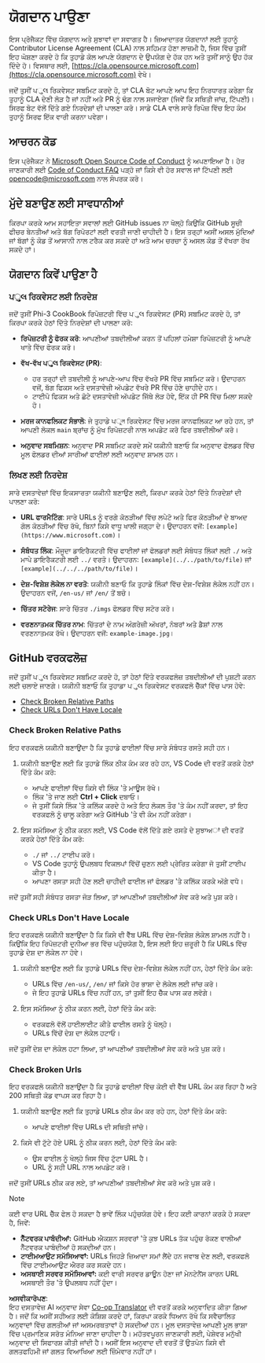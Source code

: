<!--
CO_OP_TRANSLATOR_METADATA:
{
  "original_hash": "90d0d072cf26ccc1f271a580d3e45d70",
  "translation_date": "2025-07-09T18:17:23+00:00",
  "source_file": "CONTRIBUTING.md",
  "language_code": "pa"
}
-->
# ਯੋਗਦਾਨ ਪਾਉਣਾ

ਇਸ ਪ੍ਰੋਜੈਕਟ ਵਿੱਚ ਯੋਗਦਾਨ ਅਤੇ ਸੁਝਾਵਾਂ ਦਾ ਸਵਾਗਤ ਹੈ। ਜ਼ਿਆਦਾਤਰ ਯੋਗਦਾਨਾਂ ਲਈ ਤੁਹਾਨੂੰ Contributor License Agreement (CLA) ਨਾਲ ਸਹਿਮਤ ਹੋਣਾ ਲਾਜ਼ਮੀ ਹੈ, ਜਿਸ ਵਿੱਚ ਤੁਸੀਂ ਇਹ ਘੋਸ਼ਣਾ ਕਰਦੇ ਹੋ ਕਿ ਤੁਹਾਡੇ ਕੋਲ ਆਪਣੇ ਯੋਗਦਾਨ ਦੇ ਉਪਯੋਗ ਦੇ ਹੱਕ ਹਨ ਅਤੇ ਤੁਸੀਂ ਸਾਨੂੰ ਉਹ ਹੱਕ ਦਿੰਦੇ ਹੋ। ਵਿਸਥਾਰ ਲਈ, [https://cla.opensource.microsoft.com](https://cla.opensource.microsoft.com) ਵੇਖੋ।

ਜਦੋਂ ਤੁਸੀਂ ਪુલ ਰਿਕਵੇਸਟ ਸਬਮਿਟ ਕਰਦੇ ਹੋ, ਤਾਂ CLA ਬੋਟ ਆਪਣੇ ਆਪ ਇਹ ਨਿਰਧਾਰਤ ਕਰੇਗਾ ਕਿ ਤੁਹਾਨੂੰ CLA ਦੇਣੀ ਲੋੜ ਹੈ ਜਾਂ ਨਹੀਂ ਅਤੇ PR ਨੂੰ ਢੰਗ ਨਾਲ ਸਜਾਏਗਾ (ਜਿਵੇਂ ਕਿ ਸਥਿਤੀ ਜਾਂਚ, ਟਿੱਪਣੀ)। ਸਿਰਫ ਬੋਟ ਵੱਲੋਂ ਦਿੱਤੇ ਗਏ ਨਿਰਦੇਸ਼ਾਂ ਦੀ ਪਾਲਣਾ ਕਰੋ। ਸਾਡੇ CLA ਵਾਲੇ ਸਾਰੇ ਰਿਪੋਜ਼ ਵਿੱਚ ਇਹ ਕੰਮ ਤੁਹਾਨੂੰ ਸਿਰਫ ਇੱਕ ਵਾਰੀ ਕਰਨਾ ਪਵੇਗਾ।

## ਆਚਰਨ ਕੋਡ

ਇਸ ਪ੍ਰੋਜੈਕਟ ਨੇ [Microsoft Open Source Code of Conduct](https://opensource.microsoft.com/codeofconduct/) ਨੂੰ ਅਪਣਾਇਆ ਹੈ। ਹੋਰ ਜਾਣਕਾਰੀ ਲਈ [Code of Conduct FAQ](https://opensource.microsoft.com/codeofconduct/faq/) ਪੜ੍ਹੋ ਜਾਂ ਕਿਸੇ ਵੀ ਹੋਰ ਸਵਾਲ ਜਾਂ ਟਿੱਪਣੀ ਲਈ [opencode@microsoft.com](mailto:opencode@microsoft.com) ਨਾਲ ਸੰਪਰਕ ਕਰੋ।

## ਮੁੱਦੇ ਬਣਾਉਣ ਲਈ ਸਾਵਧਾਨੀਆਂ

ਕਿਰਪਾ ਕਰਕੇ ਆਮ ਸਹਾਇਤਾ ਸਵਾਲਾਂ ਲਈ GitHub issues ਨਾ ਖੋਲ੍ਹੋ ਕਿਉਂਕਿ GitHub ਸੂਚੀ ਫੀਚਰ ਬੇਨਤੀਆਂ ਅਤੇ ਬੱਗ ਰਿਪੋਰਟਾਂ ਲਈ ਵਰਤੀ ਜਾਣੀ ਚਾਹੀਦੀ ਹੈ। ਇਸ ਤਰ੍ਹਾਂ ਅਸੀਂ ਅਸਲ ਮੁੱਦਿਆਂ ਜਾਂ ਬੱਗਾਂ ਨੂੰ ਕੋਡ ਤੋਂ ਆਸਾਨੀ ਨਾਲ ਟਰੈਕ ਕਰ ਸਕਦੇ ਹਾਂ ਅਤੇ ਆਮ ਚਰਚਾ ਨੂੰ ਅਸਲ ਕੋਡ ਤੋਂ ਵੱਖਰਾ ਰੱਖ ਸਕਦੇ ਹਾਂ।

## ਯੋਗਦਾਨ ਕਿਵੇਂ ਪਾਉਣਾ ਹੈ

### ਪુલ ਰਿਕਵੇਸਟ ਲਈ ਨਿਰਦੇਸ਼

ਜਦੋਂ ਤੁਸੀਂ Phi-3 CookBook ਰਿਪੋਜ਼ਟਰੀ ਵਿੱਚ ਪુલ ਰਿਕਵੇਸਟ (PR) ਸਬਮਿਟ ਕਰਦੇ ਹੋ, ਤਾਂ ਕਿਰਪਾ ਕਰਕੇ ਹੇਠਾਂ ਦਿੱਤੇ ਨਿਰਦੇਸ਼ਾਂ ਦੀ ਪਾਲਣਾ ਕਰੋ:

- **ਰਿਪੋਜ਼ਟਰੀ ਨੂੰ ਫੋਰਕ ਕਰੋ**: ਆਪਣੀਆਂ ਤਬਦੀਲੀਆਂ ਕਰਨ ਤੋਂ ਪਹਿਲਾਂ ਹਮੇਸ਼ਾ ਰਿਪੋਜ਼ਟਰੀ ਨੂੰ ਆਪਣੇ ਖਾਤੇ ਵਿੱਚ ਫੋਰਕ ਕਰੋ।

- **ਵੱਖ-ਵੱਖ ਪુલ ਰਿਕਵੇਸਟ (PR)**:
  - ਹਰ ਤਰ੍ਹਾਂ ਦੀ ਤਬਦੀਲੀ ਨੂੰ ਆਪਣੇ-ਆਪ ਵਿੱਚ ਵੱਖਰੇ PR ਵਿੱਚ ਸਬਮਿਟ ਕਰੋ। ਉਦਾਹਰਨ ਵਜੋਂ, ਬੱਗ ਫਿਕਸ ਅਤੇ ਦਸਤਾਵੇਜ਼ੀ ਅੱਪਡੇਟ ਵੱਖਰੇ PR ਵਿੱਚ ਹੋਣੇ ਚਾਹੀਦੇ ਹਨ।
  - ਟਾਈਪੋ ਫਿਕਸ ਅਤੇ ਛੋਟੇ ਦਸਤਾਵੇਜ਼ੀ ਅੱਪਡੇਟ ਜਿੱਥੇ ਲੋੜ ਹੋਵੇ, ਇੱਕ ਹੀ PR ਵਿੱਚ ਮਿਲਾ ਸਕਦੇ ਹੋ।

- **ਮਰਜ ਕਾਨਫਲਿਕਟ ਸੰਭਾਲੋ**: ਜੇ ਤੁਹਾਡੇ ਪুল ਰਿਕਵੇਸਟ ਵਿੱਚ ਮਰਜ ਕਾਨਫਲਿਕਟ ਆ ਰਹੇ ਹਨ, ਤਾਂ ਆਪਣੀ ਲੋਕਲ `main` ਬ੍ਰਾਂਚ ਨੂੰ ਮੁੱਖ ਰਿਪੋਜ਼ਟਰੀ ਨਾਲ ਅਪਡੇਟ ਕਰੋ ਫਿਰ ਤਬਦੀਲੀਆਂ ਕਰੋ।

- **ਅਨੁਵਾਦ ਸਬਮਿਸ਼ਨ**: ਅਨੁਵਾਦ PR ਸਬਮਿਟ ਕਰਦੇ ਸਮੇਂ ਯਕੀਨੀ ਬਣਾਓ ਕਿ ਅਨੁਵਾਦ ਫੋਲਡਰ ਵਿੱਚ ਮੂਲ ਫੋਲਡਰ ਦੀਆਂ ਸਾਰੀਆਂ ਫਾਈਲਾਂ ਲਈ ਅਨੁਵਾਦ ਸ਼ਾਮਲ ਹਨ।

### ਲਿਖਣ ਲਈ ਨਿਰਦੇਸ਼

ਸਾਰੇ ਦਸਤਾਵੇਜ਼ਾਂ ਵਿੱਚ ਇਕਸਾਰਤਾ ਯਕੀਨੀ ਬਣਾਉਣ ਲਈ, ਕਿਰਪਾ ਕਰਕੇ ਹੇਠਾਂ ਦਿੱਤੇ ਨਿਰਦੇਸ਼ਾਂ ਦੀ ਪਾਲਣਾ ਕਰੋ:

- **URL ਫਾਰਮੈਟਿੰਗ**: ਸਾਰੇ URLs ਨੂੰ ਵਰਗੇ ਕੋਠੜੀਆਂ ਵਿੱਚ ਲਪੇਟੋ ਅਤੇ ਫਿਰ ਕੋਠੜੀਆਂ ਦੇ ਬਾਅਦ ਗੋਲ ਕੋਠੜੀਆਂ ਵਿੱਚ ਰੱਖੋ, ਬਿਨਾਂ ਕਿਸੇ ਵਾਧੂ ਖਾਲੀ ਜਗ੍ਹਾ ਦੇ। ਉਦਾਹਰਨ ਵਜੋਂ: `[example](https://www.microsoft.com)`।

- **ਸੰਬੰਧਤ ਲਿੰਕ**: ਮੌਜੂਦਾ ਡਾਇਰੈਕਟਰੀ ਵਿੱਚ ਫਾਈਲਾਂ ਜਾਂ ਫੋਲਡਰਾਂ ਲਈ ਸੰਬੰਧਤ ਲਿੰਕਾਂ ਲਈ `./` ਅਤੇ ਮਾਪੇ ਡਾਇਰੈਕਟਰੀ ਲਈ `../` ਵਰਤੋ। ਉਦਾਹਰਨ: `[example](../../path/to/file)` ਜਾਂ `[example](../../../path/to/file)`।

- **ਦੇਸ਼-ਵਿਸ਼ੇਸ਼ ਲੋਕੇਲ ਨਾ ਵਰਤੋ**: ਯਕੀਨੀ ਬਣਾਓ ਕਿ ਤੁਹਾਡੇ ਲਿੰਕਾਂ ਵਿੱਚ ਦੇਸ਼-ਵਿਸ਼ੇਸ਼ ਲੋਕੇਲ ਨਹੀਂ ਹਨ। ਉਦਾਹਰਨ ਵਜੋਂ, `/en-us/` ਜਾਂ `/en/` ਤੋਂ ਬਚੋ।

- **ਚਿੱਤਰ ਸਟੋਰੇਜ**: ਸਾਰੇ ਚਿੱਤਰ `./imgs` ਫੋਲਡਰ ਵਿੱਚ ਸਟੋਰ ਕਰੋ।

- **ਵਰਣਨਾਤਮਕ ਚਿੱਤਰ ਨਾਮ**: ਚਿੱਤਰਾਂ ਦੇ ਨਾਮ ਅੰਗਰੇਜ਼ੀ ਅੱਖਰਾਂ, ਨੰਬਰਾਂ ਅਤੇ ਡੈਸ਼ਾਂ ਨਾਲ ਵਰਣਨਾਤਮਕ ਰੱਖੋ। ਉਦਾਹਰਨ ਵਜੋਂ: `example-image.jpg`।

## GitHub ਵਰਕਫਲੋਜ਼

ਜਦੋਂ ਤੁਸੀਂ ਪુલ ਰਿਕਵੇਸਟ ਸਬਮਿਟ ਕਰਦੇ ਹੋ, ਤਾਂ ਹੇਠਾਂ ਦਿੱਤੇ ਵਰਕਫਲੋਜ਼ ਤਬਦੀਲੀਆਂ ਦੀ ਪੁਸ਼ਟੀ ਕਰਨ ਲਈ ਚਲਾਏ ਜਾਣਗੇ। ਯਕੀਨੀ ਬਣਾਓ ਕਿ ਤੁਹਾਡਾ ਪુલ ਰਿਕਵੇਸਟ ਵਰਕਫਲੋ ਚੈੱਕਾਂ ਵਿੱਚ ਪਾਸ ਹੋਵੇ:

- [Check Broken Relative Paths](../..)
- [Check URLs Don't Have Locale](../..)

### Check Broken Relative Paths

ਇਹ ਵਰਕਫਲੋ ਯਕੀਨੀ ਬਣਾਉਂਦਾ ਹੈ ਕਿ ਤੁਹਾਡੇ ਫਾਈਲਾਂ ਵਿੱਚ ਸਾਰੇ ਸੰਬੰਧਤ ਰਸਤੇ ਸਹੀ ਹਨ।

1. ਯਕੀਨੀ ਬਣਾਉਣ ਲਈ ਕਿ ਤੁਹਾਡੇ ਲਿੰਕ ਠੀਕ ਕੰਮ ਕਰ ਰਹੇ ਹਨ, VS Code ਦੀ ਵਰਤੋਂ ਕਰਕੇ ਹੇਠਾਂ ਦਿੱਤੇ ਕੰਮ ਕਰੋ:
    - ਆਪਣੇ ਫਾਈਲਾਂ ਵਿੱਚ ਕਿਸੇ ਵੀ ਲਿੰਕ 'ਤੇ ਮਾਊਸ ਰੱਖੋ।
    - ਲਿੰਕ 'ਤੇ ਜਾਣ ਲਈ **Ctrl + Click** ਦਬਾਓ।
    - ਜੇ ਤੁਸੀਂ ਕਿਸੇ ਲਿੰਕ 'ਤੇ ਕਲਿੱਕ ਕਰਦੇ ਹੋ ਅਤੇ ਇਹ ਲੋਕਲ ਤੌਰ 'ਤੇ ਕੰਮ ਨਹੀਂ ਕਰਦਾ, ਤਾਂ ਇਹ ਵਰਕਫਲੋ ਨੂੰ ਚਾਲੂ ਕਰੇਗਾ ਅਤੇ GitHub 'ਤੇ ਵੀ ਕੰਮ ਨਹੀਂ ਕਰੇਗਾ।

1. ਇਸ ਸਮੱਸਿਆ ਨੂੰ ਠੀਕ ਕਰਨ ਲਈ, VS Code ਵੱਲੋਂ ਦਿੱਤੇ ਗਏ ਰਸਤੇ ਦੇ ਸੁਝਾਅਾਂ ਦੀ ਵਰਤੋਂ ਕਰਕੇ ਹੇਠਾਂ ਦਿੱਤੇ ਕੰਮ ਕਰੋ:
    - `./` ਜਾਂ `../` ਟਾਈਪ ਕਰੋ।
    - VS Code ਤੁਹਾਨੂੰ ਉਪਲਬਧ ਵਿਕਲਪਾਂ ਵਿੱਚੋਂ ਚੁਣਨ ਲਈ ਪ੍ਰੇਰਿਤ ਕਰੇਗਾ ਜੋ ਤੁਸੀਂ ਟਾਈਪ ਕੀਤਾ ਹੈ।
    - ਆਪਣਾ ਰਸਤਾ ਸਹੀ ਹੋਣ ਲਈ ਚਾਹੀਦੀ ਫਾਈਲ ਜਾਂ ਫੋਲਡਰ 'ਤੇ ਕਲਿੱਕ ਕਰਕੇ ਅੱਗੇ ਵਧੋ।

ਜਦੋਂ ਤੁਸੀਂ ਸਹੀ ਸੰਬੰਧਤ ਰਸਤਾ ਜੋੜ ਲਿਆ, ਤਾਂ ਆਪਣੀਆਂ ਤਬਦੀਲੀਆਂ ਸੇਵ ਕਰੋ ਅਤੇ ਪੁਸ਼ ਕਰੋ।

### Check URLs Don't Have Locale

ਇਹ ਵਰਕਫਲੋ ਯਕੀਨੀ ਬਣਾਉਂਦਾ ਹੈ ਕਿ ਕਿਸੇ ਵੀ ਵੈੱਬ URL ਵਿੱਚ ਦੇਸ਼-ਵਿਸ਼ੇਸ਼ ਲੋਕੇਲ ਸ਼ਾਮਲ ਨਹੀਂ ਹੈ। ਕਿਉਂਕਿ ਇਹ ਰਿਪੋਜ਼ਟਰੀ ਦੁਨੀਆ ਭਰ ਵਿੱਚ ਪਹੁੰਚਯੋਗ ਹੈ, ਇਸ ਲਈ ਇਹ ਜ਼ਰੂਰੀ ਹੈ ਕਿ URLs ਵਿੱਚ ਤੁਹਾਡੇ ਦੇਸ਼ ਦਾ ਲੋਕੇਲ ਨਾ ਹੋਵੇ।

1. ਯਕੀਨੀ ਬਣਾਉਣ ਲਈ ਕਿ ਤੁਹਾਡੇ URLs ਵਿੱਚ ਦੇਸ਼-ਵਿਸ਼ੇਸ਼ ਲੋਕੇਲ ਨਹੀਂ ਹਨ, ਹੇਠਾਂ ਦਿੱਤੇ ਕੰਮ ਕਰੋ:

    - URLs ਵਿੱਚ `/en-us/`, `/en/` ਜਾਂ ਕਿਸੇ ਹੋਰ ਭਾਸ਼ਾ ਦੇ ਲੋਕੇਲ ਲਈ ਜਾਂਚ ਕਰੋ।
    - ਜੇ ਇਹ ਤੁਹਾਡੇ URLs ਵਿੱਚ ਨਹੀਂ ਹਨ, ਤਾਂ ਤੁਸੀਂ ਇਹ ਚੈੱਕ ਪਾਸ ਕਰ ਲਵੋਗੇ।

1. ਇਸ ਸਮੱਸਿਆ ਨੂੰ ਠੀਕ ਕਰਨ ਲਈ, ਹੇਠਾਂ ਦਿੱਤੇ ਕੰਮ ਕਰੋ:
    - ਵਰਕਫਲੋ ਵੱਲੋਂ ਹਾਈਲਾਈਟ ਕੀਤੇ ਫਾਈਲ ਰਸਤੇ ਨੂੰ ਖੋਲ੍ਹੋ।
    - URLs ਵਿੱਚੋਂ ਦੇਸ਼ ਦਾ ਲੋਕੇਲ ਹਟਾਓ।

ਜਦੋਂ ਤੁਸੀਂ ਦੇਸ਼ ਦਾ ਲੋਕੇਲ ਹਟਾ ਲਿਆ, ਤਾਂ ਆਪਣੀਆਂ ਤਬਦੀਲੀਆਂ ਸੇਵ ਕਰੋ ਅਤੇ ਪੁਸ਼ ਕਰੋ।

### Check Broken Urls

ਇਹ ਵਰਕਫਲੋ ਯਕੀਨੀ ਬਣਾਉਂਦਾ ਹੈ ਕਿ ਤੁਹਾਡੇ ਫਾਈਲਾਂ ਵਿੱਚ ਕੋਈ ਵੀ ਵੈੱਬ URL ਕੰਮ ਕਰ ਰਿਹਾ ਹੈ ਅਤੇ 200 ਸਥਿਤੀ ਕੋਡ ਵਾਪਸ ਕਰ ਰਿਹਾ ਹੈ।

1. ਯਕੀਨੀ ਬਣਾਉਣ ਲਈ ਕਿ ਤੁਹਾਡੇ URLs ਠੀਕ ਕੰਮ ਕਰ ਰਹੇ ਹਨ, ਹੇਠਾਂ ਦਿੱਤੇ ਕੰਮ ਕਰੋ:
    - ਆਪਣੇ ਫਾਈਲਾਂ ਵਿੱਚ URLs ਦੀ ਸਥਿਤੀ ਜਾਂਚੋ।

2. ਕਿਸੇ ਵੀ ਟੁੱਟੇ ਹੋਏ URL ਨੂੰ ਠੀਕ ਕਰਨ ਲਈ, ਹੇਠਾਂ ਦਿੱਤੇ ਕੰਮ ਕਰੋ:
    - ਉਸ ਫਾਈਲ ਨੂੰ ਖੋਲ੍ਹੋ ਜਿਸ ਵਿੱਚ ਟੁੱਟਾ URL ਹੈ।
    - URL ਨੂੰ ਸਹੀ URL ਨਾਲ ਅਪਡੇਟ ਕਰੋ।

ਜਦੋਂ ਤੁਸੀਂ URLs ਠੀਕ ਕਰ ਲਏ, ਤਾਂ ਆਪਣੀਆਂ ਤਬਦੀਲੀਆਂ ਸੇਵ ਕਰੋ ਅਤੇ ਪੁਸ਼ ਕਰੋ।

> [!NOTE]
>
> ਕਈ ਵਾਰ URL ਚੈੱਕ ਫੇਲ ਹੋ ਸਕਦਾ ਹੈ ਭਾਵੇਂ ਲਿੰਕ ਪਹੁੰਚਯੋਗ ਹੋਵੇ। ਇਹ ਕਈ ਕਾਰਨਾਂ ਕਰਕੇ ਹੋ ਸਕਦਾ ਹੈ, ਜਿਵੇਂ:
>
> - **ਨੈੱਟਵਰਕ ਪਾਬੰਦੀਆਂ:** GitHub ਐਕਸ਼ਨ ਸਰਵਰਾਂ 'ਤੇ ਕੁਝ URLs ਤੱਕ ਪਹੁੰਚ ਰੋਕਣ ਵਾਲੀਆਂ ਨੈੱਟਵਰਕ ਪਾਬੰਦੀਆਂ ਹੋ ਸਕਦੀਆਂ ਹਨ।
> - **ਟਾਈਮਆਉਟ ਸਮੱਸਿਆਵਾਂ:** URLs ਜਿਹੜੇ ਜ਼ਿਆਦਾ ਸਮਾਂ ਲੈਂਦੇ ਹਨ ਜਵਾਬ ਦੇਣ ਲਈ, ਵਰਕਫਲੋ ਵਿੱਚ ਟਾਈਮਆਉਟ ਐਰਰ ਕਰ ਸਕਦੇ ਹਨ।
> - **ਅਸਥਾਈ ਸਰਵਰ ਸਮੱਸਿਆਵਾਂ:** ਕਈ ਵਾਰੀ ਸਰਵਰ ਡਾਊਨ ਹੋਣਾ ਜਾਂ ਮੇਨਟੇਨੈਂਸ ਕਾਰਨ URL ਅਸਥਾਈ ਤੌਰ 'ਤੇ ਉਪਲਬਧ ਨਹੀਂ ਹੁੰਦਾ।

**ਅਸਵੀਕਾਰੋਪਣ**:  
ਇਹ ਦਸਤਾਵੇਜ਼ AI ਅਨੁਵਾਦ ਸੇਵਾ [Co-op Translator](https://github.com/Azure/co-op-translator) ਦੀ ਵਰਤੋਂ ਕਰਕੇ ਅਨੁਵਾਦਿਤ ਕੀਤਾ ਗਿਆ ਹੈ। ਜਦੋਂ ਕਿ ਅਸੀਂ ਸਹੀਅਤ ਲਈ ਕੋਸ਼ਿਸ਼ ਕਰਦੇ ਹਾਂ, ਕਿਰਪਾ ਕਰਕੇ ਧਿਆਨ ਰੱਖੋ ਕਿ ਸਵੈਚਾਲਿਤ ਅਨੁਵਾਦਾਂ ਵਿੱਚ ਗਲਤੀਆਂ ਜਾਂ ਅਸਮਰਥਤਾਵਾਂ ਹੋ ਸਕਦੀਆਂ ਹਨ। ਮੂਲ ਦਸਤਾਵੇਜ਼ ਆਪਣੀ ਮੂਲ ਭਾਸ਼ਾ ਵਿੱਚ ਪ੍ਰਮਾਣਿਕ ਸਰੋਤ ਮੰਨਿਆ ਜਾਣਾ ਚਾਹੀਦਾ ਹੈ। ਮਹੱਤਵਪੂਰਨ ਜਾਣਕਾਰੀ ਲਈ, ਪੇਸ਼ੇਵਰ ਮਨੁੱਖੀ ਅਨੁਵਾਦ ਦੀ ਸਿਫਾਰਸ਼ ਕੀਤੀ ਜਾਂਦੀ ਹੈ। ਅਸੀਂ ਇਸ ਅਨੁਵਾਦ ਦੀ ਵਰਤੋਂ ਤੋਂ ਉਤਪੰਨ ਕਿਸੇ ਵੀ ਗਲਤਫਹਿਮੀ ਜਾਂ ਗਲਤ ਵਿਆਖਿਆ ਲਈ ਜ਼ਿੰਮੇਵਾਰ ਨਹੀਂ ਹਾਂ।